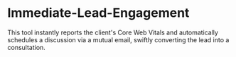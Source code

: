 # Immediate-Lead-Engagement
This tool instantly reports the client's Core Web Vitals and automatically schedules a discussion via a mutual email, swiftly converting the lead into a consultation. 
